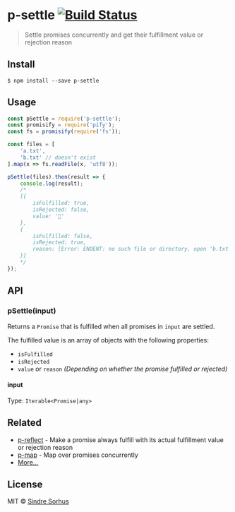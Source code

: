 # p-settle [![Build Status](https://travis-ci.org/sindresorhus/p-settle.svg?branch=master)](https://travis-ci.org/sindresorhus/p-settle)

> Settle promises concurrently and get their fulfillment value or rejection reason


## Install

```
$ npm install --save p-settle
```


## Usage

```js
const pSettle = require('p-settle');
const promisify = require('pify');
const fs = promisify(require('fs'));

const files = [
	'a.txt',
	'b.txt' // doesn't exist
].map(x => fs.readFile(x, 'utf8'));

pSettle(files).then(result => {
	console.log(result);
	/*
	[{
		isFulfilled: true,
		isRejected: false,
		value: '🦄'
	},
	{
		isFulfilled: false,
		isRejected: true,
		reason: [Error: ENOENT: no such file or directory, open 'b.txt']
	}]
	*/
});
```


## API

### pSettle(input)

Returns a `Promise` that is fulfilled when all promises in `input` are settled.

The fulfilled value is an array of objects with the following properties:

- `isFulfilled`
- `isRejected`
- `value` or `reason` *(Depending on whether the promise fulfilled or rejected)*

#### input

Type: `Iterable<Promise|any>`


## Related

- [p-reflect](https://github.com/sindresorhus/p-reflect) - Make a promise always fulfill with its actual fulfillment value or rejection reason
- [p-map](https://github.com/sindresorhus/p-map) - Map over promises concurrently
- [More…](https://github.com/sindresorhus/promise-fun)


## License

MIT © [Sindre Sorhus](https://sindresorhus.com)
